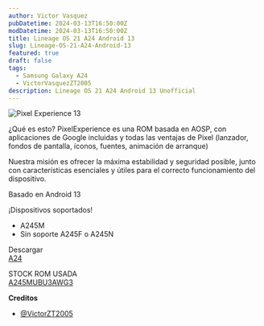 ```yaml
---
author: Victor Vasquez
pubDatetime: 2024-03-13T16:50:00Z
modDatetime: 2024-03-13T16:50:00Z
title: Lineage OS 21 A24 Android 13
slug: Lineage-OS-21-A24-Android-13
featured: true
draft: false
tags:
  - Samsung Galaxy A24
  - VictorVasquezZT2005
description: Lineage OS 21 A24 Android 13 Unofficial
---
```

<Image src="https://raw.githubusercontent.com/VictorVasquezZT2005/ZTForum-Cloud/main/img/posts/pixel-experience-13-a24.jpg" alt="Pixel Experience 13"/>

¿Qué es esto?
PixelExperience es una ROM basada en AOSP, con aplicaciones de Google incluidas y todas las ventajas de Pixel (lanzador, fondos de pantalla, íconos, fuentes, animación de arranque)

Nuestra misión es ofrecer la máxima estabilidad y seguridad posible, junto con características esenciales y útiles para el correcto funcionamiento del dispositivo.

Basado en Android 13


¡Dispositivos soportados!
- A245M
- Sin soporte A245F o A245N

Descargar
<br>
<a href="https://github.com/VictorVasquezZT2005/PIXEL-EXPERIENCE-A245M/releases/tag/PIXEL-EXPERIENCE-13-A245M">A24</a>

STOCK ROM USADA
<br>
<a href="https://samfw.com/firmware/SM-A245M/ZTO/A245MUBU3AWG3">A245MUBU3AWG3</a>

<strong>Creditos</strong>
- <a href="https://t.me/VictorZT2005">@VictorZT2005</a>